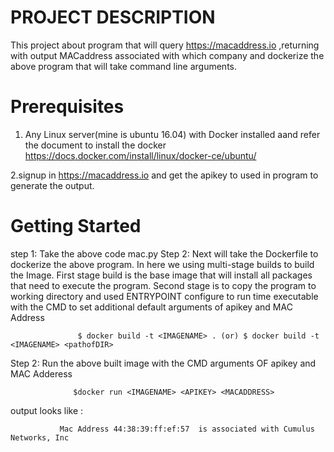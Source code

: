 PROJECT DESCRIPTION
============================

   This project about program that will query https://macaddress.io ,returning with output MACaddress associated with which company and dockerize the above program that will take command line arguments.
   
Prerequisites
==========================
  1. Any Linux server(mine is ubuntu 16.04) with Docker installed aand refer the document to install the docker https://docs.docker.com/install/linux/docker-ce/ubuntu/ 
  
  
   2.signup in https://macaddress.io and get the apikey to used in program to generate the output.
  
Getting Started
=======================================
 step 1: Take the above code mac.py 
 Step 2: Next will take the Dockerfile to dockerize the above program. In here we using multi-stage builds to build the Image.
       First stage build is the base image that will install all packages that need to execute the program.
       Second stage is to copy the program to working directory and used ENTRYPOINT configure to run time executable with the CMD to set
       additional default arguments of apikey and MAC Address
    
                   $ docker build -t <IMAGENAME> . (or) $ docker build -t <IMAGENAME> <pathofDIR>
         
 Step 2: Run the above built image with the CMD arguments OF apikey and MAC Adderess
    
                  $docker run <IMAGENAME> <APIKEY> <MACADDRESS>
                    
 output looks like :
                                                                                           
               Mac Address 44:38:39:ff:ef:57  is associated with Cumulus Networks, Inc
